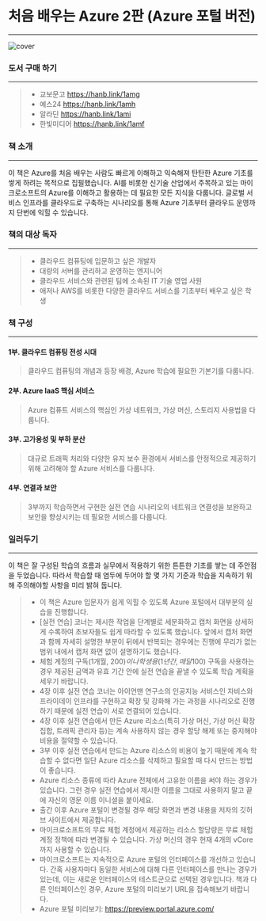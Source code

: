 # 처음 배우는 Azure 2판 (Azure 포털 버전)
-----------
![cover](https://github.com/steelflea/EasyToLearn-Azure-2nd/assets/36403352/fbc59df5-313b-4ade-bac1-1d07f1bcf3f2)

### 도서 구매 하기
-----------
> + 교보문고 https://hanb.link/1amg
> + 예스24 https://hanb.link/1amh
> + 알라딘 https://hanb.link/1ami
> + 한빛미디어 https://hanb.link/1amf

### 책 소개
-----------
이 책은 Azure를 처음 배우는 사람도 빠르게 이해하고 익숙해져 탄탄한 Azure 기초를 쌓게 하려는 목적으로 집필했습니다. AI를 비롯한 신기술 산업에서 주목하고 있는 마이크로소프트의 Azure를 이해하고 활용하는 데 필요한 모든 지식을 다룹니다. 글로벌 서비스 인프라를 클라우드로 구축하는 시나리오를 통해 Azure 기초부터 클라우드 운영까지 단번에 익힐 수 있습니다. 

### 책의 대상 독자
-----------
> + 클라우드 컴퓨팅에 입문하고 싶은 개발자 
> + 대량의 서버를 관리하고 운영하는 엔지니어 
> + 클라우드 서비스와 관련된 팀에 소속된 IT 기술 영업 사원 
> + 애저나 AWS를 비롯한 다양한 클라우드 서비스를 기초부터 배우고 싶은 학생

### 책 구성
-----------
#### 1부. 클라우드 컴퓨팅 전성 시대
> 클라우드 컴퓨팅의 개념과 등장 배경, Azure 학습에 필요한 기본기를 다룹니다.
#### 2부. Azure IaaS 핵심 서비스
> Azure 컴퓨트 서비스의 핵심인 가상 네트워크, 가상 머신, 스토리지 사용법을 다룹니다.
#### 3부. 고가용성 및 부하 분산
> 대규로 트래픽 처리와 다양한 유지 보수 환경에서 서비스를 안정적으로 제공하기 위해 고려해야 할 Azure 서비스를 다룹니다.
#### 4부. 연결과 보안
> 3부까지 학습하면서 구현한 실전 연습 시나리오의 네트워크 연결성을 보완하고 보안을 향상시키는 데 필요한 서비스를 다룹니다.

### 일러두기
-----------
이 책은 잘 구성된 학습의 흐름과 실무에서 적용하기 위한 튼튼한 기초를 쌓는 데 주안점을 두었습니다. 따라서 학습할 때 염두에 두어야 할 몇 가지 기준과 학습을 지속하기 위해 주의해야할 사항을 미리 밝혀 둡니다.
> + 이 책은 Azure 입문자가 쉽게 익힐 수 있도록 Azure 포털에서 대부분의 실습을 진행합니다.
> + [실전 연습] 코너는 제시한 작업을 단계별로 세분화하고 캡처 화면을 상세하게 수록하여 초보자들도 쉽게 따라할 수 있도록 했습니다. 앞에서 캡처 화면과 함께 자세히 설명한 부분이 뒤에서 반복되는 경우에는 진행에 무리가 없는 범위 내에서 캡처 화면 없이 설명하기도 했습니다.
> + 체험 계정의 구독(1개월, 200$)이나 학생용(1년간, 매달 100$) 구독을 사용하는 경우 제공된 금액과 유효 기간 안에 실전 연습을 끝낼 수 있도록 학습 계획을 세우기 바랍니다.
> + 4장 이후 실전 연습 코너는 아이언맨 연구소의 인공지능 서비스인 자비스와 프라이데이 인프라를 구현하고 확장 및 강화해 가는 과정을 시나리오로 진행하기 때문에 실전 연습이 서로 연결되어 있습니다.
> + 4장 이후 실전 연습에서 만든 Azure 리소스(특히 가상 머신, 가상 머신 확장 집합, 트래픽 관리자 등)는 계속 사용하지 않는 경우 할당 해제 또는 중지해야 비용을 절약할 수 있습니다.
> + 3부 이후 실전 연습에서 만드는 Azure 리소스의 비용이 높기 때문에 계속 학습할 수 없다면 일단 Azure 리소스를 삭제하고 필요할 때 다시 만드는 방법이 좋습니다.
> + Azure 리소스 종류에 따라 Azure 전체에서 고유한 이름을 써야 하는 경우가 있습니다. 그런 경우 실전 연습에서 제시한 이름을 그대로 사용하지 말고 끝에 자신의 영문 이름 이니셜을 붙이세요.
> + 출간 이후 Azure 포털이 변경될 경우 해당 화면과 변경 내용을 저자의 깃허브 사이트에서 제공합니다. 
> + 마이크로소프트의 무료 체험 계정에서 제공하는 리소스 할당량은 무료 체험 계정 정책에 따라 변경될 수 있습니다. 가상 머신의 경우 현재 4개의 vCore까지 사용할 수 있습니다.
> + 마이크로소프트는 지속적으로 Azure 포털의 인터페이스를 개선하고 있습니다. 간혹 사용자마다 동일한 서비스에 대해 다른 인터페이스를 만나는 경우가 있는데, 이는 새로운 인터페이스의 테스트군으로 선택된 경우입니다. 책과 다른 인터페이스인 경우, Azure 포털의 미리보기 URL을 접속해보기 바랍니다.
> + Azure 포털 미리보기: https://preview.portal.azure.com/
